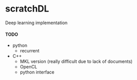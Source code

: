 # scratchDL
Deep learning implementation


#### TODO

- python
  - recurrent
- C++
  - MKL version (really difficult due to lack of documents)
  - OpenCL
  - python interface